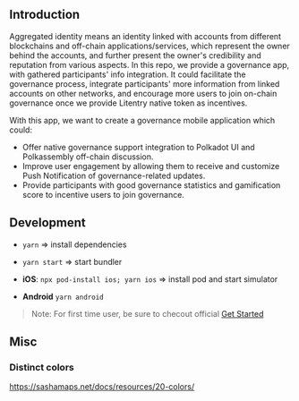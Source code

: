 ## Introduction

Aggregated identity means an identity linked with accounts from different blockchains and off-chain applications/services, which represent the owner behind the accounts, and further present the owner's credibility and reputation from various aspects. In this repo, we provide a governance app, with gathered participants' info integration. It could facilitate the governance process, integrate participants' more information from linked accounts on other networks, and encourage more users to join on-chain governance once we provide Litentry native token as incentives.


With this app, we want to create a governance mobile application which could:

* Offer native governance support integration to Polkadot UI and Polkassembly off-chain discussion.
* Improve user engagement by allowing them to receive and customize Push Notification of governance-related updates.
* Provide participants with good governance statistics and gamification score to incentive users to join governance.

## Development

* `yarn` => install dependencies
* `yarn start` => start bundler

* **iOS**:  `npx pod-install ios; yarn ios` => install pod and start simulator
* **Android** `yarn android`

> Note: For first time user, be sure to checout official [Get Started](https://reactnative.dev/docs/getting-Started)

## Misc

### Distinct colors
https://sashamaps.net/docs/resources/20-colors/
